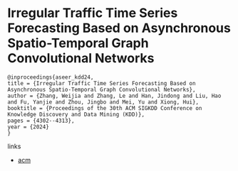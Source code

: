 # Irregular Traffic Time Series Forecasting Based on Asynchronous Spatio-Temporal Graph Convolutional Networks

```
@inproceedings{aseer_kdd24,
title = {Irregular Traffic Time Series Forecasting Based on Asynchronous Spatio-Temporal Graph Convolutional Networks},
author = {Zhang, Weijia and Zhang, Le and Han, Jindong and Liu, Hao and Fu, Yanjie and Zhou, Jingbo and Mei, Yu and Xiong, Hui},
booktitle = {Proceedings of the 30th ACM SIGKDD Conference on Knowledge Discovery and Data Mining (KDD)},
pages = {4302--4313},
year = {2024}
}
```

links
- [acm](https://dl.acm.org/doi/10.1145/3637528.3671665)
